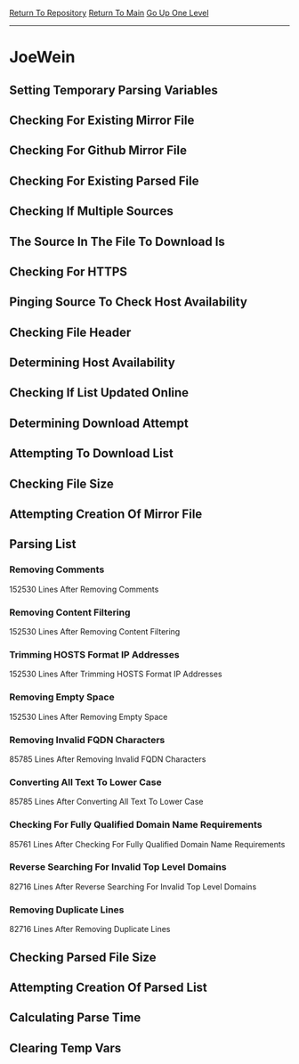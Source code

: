 [Return To Repository](https://github.com/deathbybandaid/piholeparser/)
[Return To Main](https://github.com/deathbybandaid/piholeparser/blob/master/RecentRunLogs/Mainlog.md)
[Go Up One Level](https://github.com/deathbybandaid/piholeparser/blob/master/RecentRunLogs/TopLevelScripts/30-Processing-External-Blacklists.md)
____________________________________
# JoeWein
## Setting Temporary Parsing Variables
## Checking For Existing Mirror File
## Checking For Github Mirror File
## Checking For Existing Parsed File
## Checking If Multiple Sources
## The Source In The File To Download Is
## Checking For HTTPS
## Pinging Source To Check Host Availability
## Checking File Header
## Determining Host Availability
## Checking If List Updated Online
## Determining Download Attempt
## Attempting To Download List
## Checking File Size
## Attempting Creation Of Mirror File
## Parsing List
### Removing Comments
152530 Lines After Removing Comments
### Removing Content Filtering
152530 Lines After Removing Content Filtering
### Trimming HOSTS Format IP Addresses
152530 Lines After Trimming HOSTS Format IP Addresses
### Removing Empty Space
152530 Lines After Removing Empty Space
### Removing Invalid FQDN Characters
85785 Lines After Removing Invalid FQDN Characters
### Converting All Text To Lower Case
85785 Lines After Converting All Text To Lower Case
### Checking For Fully Qualified Domain Name Requirements
85761 Lines After Checking For Fully Qualified Domain Name Requirements
### Reverse Searching For Invalid Top Level Domains
82716 Lines After Reverse Searching For Invalid Top Level Domains
### Removing Duplicate Lines
82716 Lines After Removing Duplicate Lines
## Checking Parsed File Size
## Attempting Creation Of Parsed List
## Calculating Parse Time
## Clearing Temp Vars
